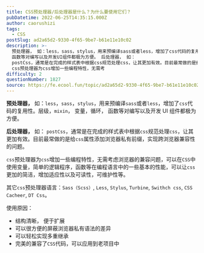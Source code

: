 ```yaml
---
title: CSS预处理器/后处理器是什么？为什么要使用它们？
pubDatetime: 2022-06-25T14:35:15.000Z
author: caorushizi
tags:
  - CSS
postSlug: ad2a65d2-9330-4f65-9be7-b61e11e10c02
description: >-
  预处理器， 如：less，sass，stylus，用来预编译sass或者less，增加了css代码的复用性。层级，mixin， 变量，循环，
  函数等对编写以及开发UI组件都极为方便。 后处理器， 如：
  postCss，通常是在完成的样式表中根据css规范处理css，让其更加有效。目前最常做的是给css属性添加浏览器私有前缀，实现跨浏览器兼容性的问题。
  css预处理器为css增加一些编程特性，无需考
difficulty: 2
questionNumber: 1827
source: https://fe.ecool.fun/topic/ad2a65d2-9330-4f65-9be7-b61e11e10c02
---
```


**预处理器，** 如：`less`，`sass`，`stylus`，用来预编译`sass`或者`less`，增加了`css`代码的复用性。层级，`mixin`， 变量，循环， 函数等对编写以及开发 UI 组件都极为方便。

**后处理器，** 如： `postCss`，通常是在完成的样式表中根据`css`规范处理`css`，让其更加有效。目前最常做的是给`css`属性添加浏览器私有前缀，实现跨浏览器兼容性的问题。

`css`预处理器为`css`增加一些编程特性，无需考虑浏览器的兼容问题，可以在`CSS`中使用变量，简单的逻辑程序，函数等在编程语言中的一些基本的性能，可以让`css`更加的简洁，增加适应性以及可读性，可维护性等。

其它`css`预处理器语言：`Sass（Scss）`, `Less`, `Stylus`, `Turbine`, `Swithch css`, `CSS Cacheer`, `DT Css`。

使用原因：

- 结构清晰， 便于扩展
- 可以很方便的屏蔽浏览器私有语法的差异
- 可以轻松实现多重继承
- 完美的兼容了`CSS`代码，可以应用到老项目中
